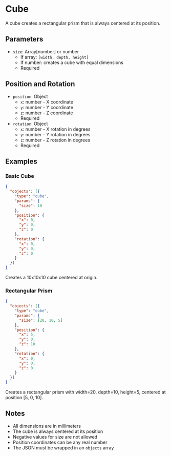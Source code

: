 # Cube

A cube creates a rectangular prism that is always centered at its position.

## Parameters

- `size`: Array[number] or number
  - If array: `[width, depth, height]`
  - If number: creates a cube with equal dimensions
  - Required

## Position and Rotation

- `position`: Object
  - `x`: number - X coordinate
  - `y`: number - Y coordinate
  - `z`: number - Z coordinate
  - Required
- `rotation`: Object
  - `x`: number - X rotation in degrees
  - `y`: number - Y rotation in degrees
  - `z`: number - Z rotation in degrees
  - Required

## Examples

### Basic Cube
```json
{
  "objects": [{
    "type": "cube",
    "params": {
      "size": 10
    },
    "position": {
      "x": 0,
      "y": 0,
      "z": 0
    },
    "rotation": {
      "x": 0,
      "y": 0,
      "z": 0
    }
  }]
}
```
Creates a 10x10x10 cube centered at origin.

### Rectangular Prism
```json
{
  "objects": [{
    "type": "cube",
    "params": {
      "size": [20, 10, 5]
    },
    "position": {
      "x": 5,
      "y": 0,
      "z": 10
    },
    "rotation": {
      "x": 0,
      "y": 0,
      "z": 0
    }
  }]
}
```
Creates a rectangular prism with width=20, depth=10, height=5, centered at position [5, 0, 10].

## Notes
- All dimensions are in millimeters
- The cube is always centered at its position
- Negative values for size are not allowed
- Position coordinates can be any real number
- The JSON must be wrapped in an `objects` array 